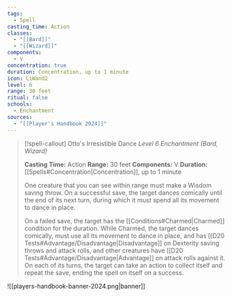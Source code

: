 ```yaml
---
tags:
  - Spell
casting_time: Action
classes:
  - "[[Bard]]"
  - "[[Wizard]]"
components:
  - V
concentration: true
duration: Concentration, up to 1 minute
icon: LiWand2
level: 6
range: 30 feet
ritual: false
schools:
  - Enchantment
sources: 
  - "[[Player's Handbook 2024]]"
---
```

>[!spell-callout] Otto's Irresistible Dance
>_Level 6 Enchantment (Bard, Wizard)_
>
>**Casting Time:** Action
>**Range:** 30 feet
>**Components:** V
>**Duration:** [[Spells#Concentration\|Concentration]], up to 1 minute
>
>One creature that you can see within range must make a Wisdom saving throw. On a successful save, the target dances comically until the end of its next turn, during which it must spend all its movement to dance in place.
>
>On a failed save, the target has the [[Conditions#Charmed\|Charmed]] condition for the duration. While Charmed, the target dances comically, must use all its movement to dance in place, and has [[D20 Tests#Advantage/Disadvantage\|Disadvantage]] on Dexterity saving throws and attack rolls, and other creatures have [[D20 Tests#Advantage/Disadvantage\|Advantage]] on attack rolls against it. On each of its turns, the target can take an action to collect itself and repeat the save, ending the spell on itself on a success.


![[players-handbook-banner-2024.png|banner]]